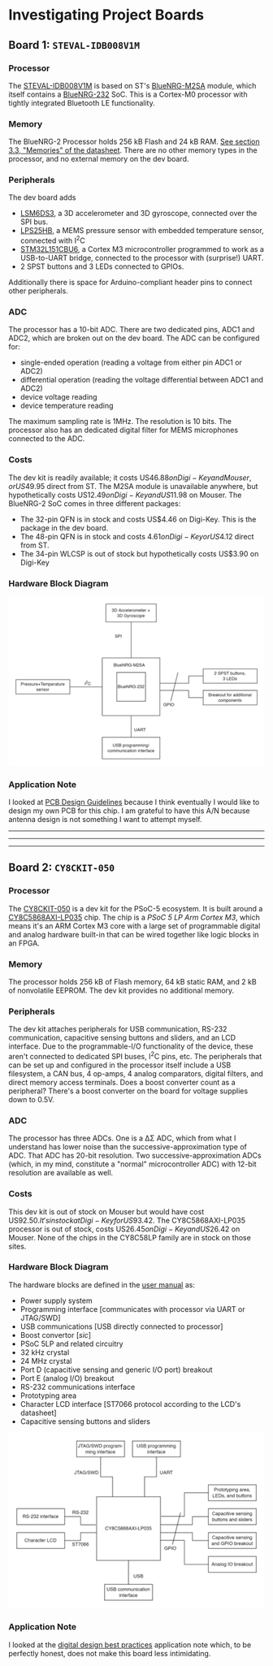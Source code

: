# Investigating Project Boards

## Board 1: `STEVAL-IDB008V1M`
### Processor
The [STEVAL-IDB008V1M](https://www.st.com/en/evaluation-tools/steval-idb008v1m.html) is based on ST's [BlueNRG-M2SA](https://www.st.com/en/wireless-connectivity/bluenrg-m2.html) module, which itself contains a [BlueNRG-232](https://www.st.com/en/wireless-connectivity/bluenrg-2.html) SoC. This is a Cortex-M0 processor with tightly integrated Bluetooth LE functionality.

### Memory
The BlueNRG-2 Processor holds 256 kB Flash and 24 kB RAM. [See section 3.3, "Memories" of the datasheet](https://www.st.com/resource/en/datasheet/bluenrg-2.pdf). There are no other memory types in the processor, and no external memory on the dev board.

### Peripherals
The dev board adds
- [LSM6DS3](https://www.st.com/en/mems-and-sensors/lsm6ds3tr-c.html), a 3D accelerometer and 3D gyroscope, connected over the SPI bus.
- [LPS25HB](https://www.st.com/en/mems-and-sensors/lps25hb.html), a MEMS pressure sensor with embedded temperature sensor, connected with I<sup>2</sup>C
- [STM32L151CBU6](https://www.st.com/en/microcontrollers-microprocessors/stm32l151cb.html), a Cortex M3 microcontroller programmed to work as a USB-to-UART bridge, connected to the processor with (surprise!) UART.
- 2 SPST buttons and 3 LEDs connected to GPIOs.

Additionally there is space for Arduino-compliant header pins to connect other peripherals.

### ADC
The processor has a 10-bit ADC. There are two dedicated pins, ADC1 and ADC2, which are broken out on the dev board. The ADC can be configured for:
- single-ended operation (reading a voltage from either pin ADC1 or ADC2)
- differential operation (reading the voltage differential between ADC1 and ADC2)
- device voltage reading
- device temperature reading

The maximum sampling rate is 1MHz. The resolution is 10 bits. The processor also has an dedicated digital filter for MEMS microphones connected to the ADC.

### Costs
The dev kit is readily available; it costs US$46.88 on Digi-Key and Mouser, or US$49.95 direct from ST. The M2SA module is unavailable anywhere, but hypothetically costs US$12.49 on Digi-Key and US$11.98 on Mouser. The BlueNRG-2 SoC comes in three different packages:
- The 32-pin QFN is in stock and costs US$4.46 on Digi-Key. This is the package in the dev board.
- The 48-pin QFN is in stock and costs $4.61 on Digi-Key or US$4.12 direct from ST.
- The 34-pin WLCSP is out of stock but hypothetically costs US$3.90 on Digi-Key

### Hardware Block Diagram

![](bluenrg-hardware.png)

### Application Note
I looked at [PCB Design Guidelines](https://www.st.com/resource/en/application_note/an4819-pcb-design-guidelines-for-the-bluenrg1-and-bluenrg2-devices-stmicroelectronics.pdf) because I think eventually I would like to design my own PCB for this chip. I am grateful to have this A/N because antenna design is not something I want to attempt myself.

-------------------------
-------------------------
-------------------------

## Board 2: `CY8CKIT-050`
### Processor 
The [CY8CKIT-050](https://www.infineon.com/cms/en/product/evaluation-boards/cy8ckit-050b/#) is a dev kit for the PSoC-5 ecosystem. It is built around a [CY8C5868AXI-LP035](https://www.infineon.com/cms/en/product/microcontroller/32-bit-psoc-arm-cortex-microcontroller/32-bit-psoc-5-lp-arm-cortex-m3/cy8c58lpxxx/cy8c5868axi-lp035/) chip. The chip is a _PSoC 5 LP Arm Cortex M3_, which means it's an ARM Cortex M3 core with a large set of programmable digital and analog hardware built-in that can be wired together like logic blocks in an FPGA.

### Memory
The processor holds 256 kB of Flash memory, 64 kB static RAM, and 2 kB of nonvolatile EEPROM. The dev kit provides no additional memory.

### Peripherals
The dev kit attaches peripherals for USB communication, RS-232 communication, capacitive sensing buttons and sliders, and an LCD interface. Due to the programmable-I/O functionality of the device, these aren't connected to dedicated SPI buses, I<sup>2</sup>C pins, etc. The peripherals that can be set up and configured in the processor itself include a USB filesystem, a CAN bus, 4 op-amps, 4 analog comparators, digital filters, and direct memory access terminals. Does a boost converter count as a peripheral? There's a boost converter on the board for voltage supplies down to 0.5V.

### ADC
The processor has three ADCs. One is a ΔΣ ADC, which from what I understand has lower noise than the successive-approximation type of ADC. That ADC has 20-bit resolution. Two successive-approximation ADCs (which, in my mind, constitute a "normal" microcontroller ADC) with 12-bit resolution are available as well.

### Costs
This dev kit is out of stock on Mouser but would have cost US$92.50. It's in stock at Digi-Key for US$93.42. The CY8C5868AXI-LP035 processor is out of stock, costs US$26.45 on Digi-Key and US$26.42 on Mouser. None of the chips in the CY8C58LP family are in stock on those sites.

### Hardware Block Diagram
The hardware blocks are defined in the [user manual](https://www.infineon.com/dgdl/Infineon-CY8CKIT-050_Kit_Guide-UserManual-v01_00-EN.pdf?fileId=8ac78c8c7d0d8da4017d0eec84e27829) as:
- Power supply system
- Programming interface [communicates with processor via UART or JTAG/SWD]
- USB communications [USB directly connected to processor]
- Boost convertor [_sic_]
- PSoC 5LP and related circuitry
- 32 kHz crystal
- 24 MHz crystal
- Port D (capacitive sensing and generic I/O port) breakout
- Port E (analog I/O) breakout
- RS-232 communications interface
- Prototyping area
- Character LCD interface [ST7066 protocol according to the LCD's datasheet]
- Capacitive sensing buttons and sliders

![](cypress-hardware.png)

### Application Note
I looked at the [digital design best practices](http://www.cypress.com/?rid=67774&source=an81623) application note which, to be perfectly honest, does not make this board less intimidating.
